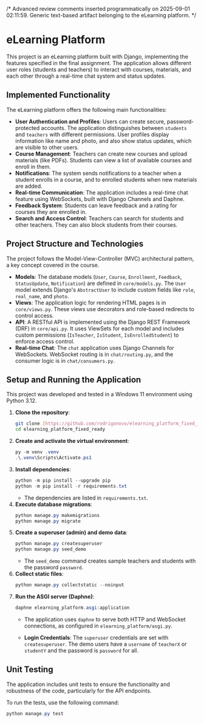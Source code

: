 /*
Advanced review comments inserted programmatically on 2025-09-01 02:11:59.
Generic text-based artifact belonging to the eLearning platform.
*/

# eLearning Platform

This project is an eLearning platform built with Django, implementing the features specified in the final assignment. The application allows different user roles (students and teachers) to interact with courses, materials, and each other through a real-time chat system and status updates.

## Implemented Functionality

The eLearning platform offers the following main functionalities:

* **User Authentication and Profiles**: Users can create secure, password-protected accounts. The application distinguishes between `students` and `teachers` with different permissions. User profiles display information like name and photo, and also show status updates, which are visible to other users.
* **Course Management**: Teachers can create new courses and upload materials (like PDFs). Students can view a list of available courses and enroll in them.
* **Notifications**: The system sends notifications to a teacher when a student enrolls in a course, and to enrolled students when new materials are added.
* **Real-time Communication**: The application includes a real-time chat feature using WebSockets, built with Django Channels and Daphne.
* **Feedback System**: Students can leave feedback and a rating for courses they are enrolled in.
* **Search and Access Control**: Teachers can search for students and other teachers. They can also block students from their courses.

## Project Structure and Technologies

The project follows the Model-View-Controller (MVC) architectural pattern, a key concept covered in the course.

* **Models**: The database models (`User`, `Course`, `Enrollment`, `Feedback`, `StatusUpdate`, `Notification`) are defined in `core/models.py`. The `User` model extends Django's `AbstractUser` to include custom fields like `role`, `real_name`, and `photo`.
* **Views**: The application logic for rendering HTML pages is in `core/views.py`. These views use decorators and role-based redirects to control access.
* **API**: A RESTful API is implemented using the Django REST Framework (DRF) in `core/api.py`. It uses ViewSets for each model and includes custom permissions (`IsTeacher`, `IsStudent`, `IsEnrolledStudent`) to enforce access control.
* **Real-time Chat**: The `chat` application uses Django Channels for WebSockets. WebSocket routing is in `chat/routing.py`, and the consumer logic is in `chat/consumers.py`.

## Setup and Running the Application

This project was developed and tested in a Windows 11 environment using Python 3.12.

1.  **Clone the repository**:
    ```bash
    git clone [https://github.com/rodrigonovo/elearning_platform_fixed_ready.git](https://github.com/rodrigonovo/elearning_platform_fixed_ready.git)
    cd elearning_platform_fixed_ready
    ```
2.  **Create and activate the virtual environment**:
    ```powershell
    py -m venv .venv
    .\.venv\Scripts\Activate.ps1
    ```
3.  **Install dependencies**:
    ```powershell
    python -m pip install --upgrade pip
    python -m pip install -r requirements.txt
    ```
    - The dependencies are listed in `requirements.txt`.
4.  **Execute database migrations**:
    ```powershell
    python manage.py makemigrations
    python manage.py migrate
    ```
5.  **Create a superuser (admin) and demo data**:
    ```powershell
    python manage.py createsuperuser
    python manage.py seed_demo
    ```
    - The `seed_demo` command creates sample teachers and students with the password `password`.
6.  **Collect static files**:
    ```powershell
    python manage.py collectstatic --noinput
    ```
7.  **Run the ASGI server (Daphne)**:
    ```powershell
    daphne elearning_platform.asgi:application
    ```
    - The application uses `daphne` to serve both HTTP and WebSocket connections, as configured in `elearning_platform/asgi.py`.
    
    - **Login Credentials**: The `superuser` credentials are set with `createsuperuser`. The demo users have a `username` of `teacherX` or `studentY` and the password is `password` for all.

## Unit Testing

The application includes unit tests to ensure the functionality and robustness of the code, particularly for the API endpoints.

To run the tests, use the following command:
```powershell
python manage.py test